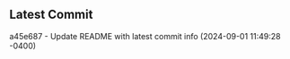 
## Latest Commit
a45e687 - Update README with latest commit info (2024-09-01 11:49:28 -0400) <Yunxi-Zhou>

